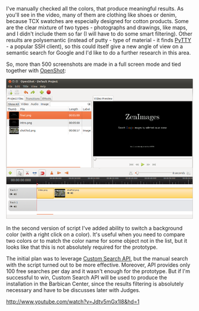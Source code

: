 I've manually checked all the colors, that produce meaningful results. As you'll see in the video, many of them are clothing like shoes or denim, because TCX swatches are especially designed for cotton products. Some are the clear mixture of two types - photographs and drawings, like maps, and I didn't include them so far (I will have to do some smart filtering). Other results are polysemantic (instead of putty - type of material - it finds [PyTTY](http://www.chiark.greenend.org.uk/~sgtatham/putty/) - a popular SSH client), so this could itself give a new angle of view on a semantic search for Google and I'd like to do a further research in this area.

So, more than 500 screenshots are made in a full screen mode and tied together with [OpenShot](http://www.openshot.org/):

![OpenShot](../project_images/openshot.png?mode=raw)

In the second version of script I've added ability to switch a background color (with a right click on a color). It's useful when you need to compare two colors or to match the color name for some object not in the list, but it looks like that this is not absolutely required for the prototype.

The initial plan was to leverage [Custom Search API](https://developers.google.com/custom-search/json-api/v1/overview), but the manual search with the script turned out to be more effective. Moreover, API provides only 100 free searches per day and it wasn't enough for the prototype. But if I'm successful to win, Custom Search API will be used to produce the installation in the Barbican Center, since the results filtering is absolutely necessary and have to be discusses later with Judges.

http://www.youtube.com/watch?v=Jdtv5mGx1l8&hd=1

